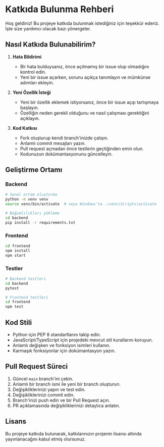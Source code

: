 # Katkıda Bulunma Rehberi

Hoş geldiniz! Bu projeye katkıda bulunmak istediğiniz için teşekkür ederiz. İşte size yardımcı olacak bazı yönergeler.

## Nasıl Katkıda Bulunabilirim?

1. **Hata Bildirimi**
   - Bir hata bulduysanız, önce açılmamış bir issue olup olmadığını kontrol edin.
   - Yeni bir issue açarken, sorunu açıkça tanımlayın ve mümkünse adımları ekleyin.

2. **Yeni Özellik İsteği**
   - Yeni bir özellik eklemek istiyorsanız, önce bir issue açıp tartışmaya başlayın.
   - Özelliğin neden gerekli olduğunu ve nasıl çalışması gerektiğini açıklayın.

3. **Kod Katkısı**
   - Fork oluşturup kendi branch'inizde çalışın.
   - Anlamlı commit mesajları yazın.
   - Pull request açmadan önce testlerin geçtiğinden emin olun.
   - Kodunuzun dokümantasyonunu güncelleyin.

## Geliştirme Ortamı

### Backend

```bash
# Sanal ortam oluşturma
python -m venv venv
source venv/bin/activate  # veya Windows'ta .\venv\Scripts\activate

# Bağımlılıkları yükleme
cd backend
pip install -r requirements.txt
```

### Frontend

```bash
cd frontend
npm install
npm start
```

### Testler

```bash
# Backend testleri
cd backend
pytest

# Frontend testleri
cd frontend
npm test
```

## Kod Stili

- Python için PEP 8 standartlarını takip edin.
- JavaScript/TypeScript için projedeki mevcut stil kurallarını koruyun.
- Anlamlı değişken ve fonksiyon isimleri kullanın.
- Karmaşık fonksiyonlar için dokümantasyon yazın.

## Pull Request Süreci

1. Güncel `main` branch'ini çekin.
2. Anlamlı bir branch ismi ile yeni bir branch oluşturun.
3. Değişikliklerinizi yapın ve test edin.
4. Değişikliklerinizi commit edin.
5. Branch'inizi push edin ve bir Pull Request açın.
6. PR açıklamasında değişikliklerinizi detaylıca anlatın.

## Lisans

Bu projeye katkıda bulunarak, katkılarınızın projenin lisansı altında yayınlanacağını kabul etmiş olursunuz.
